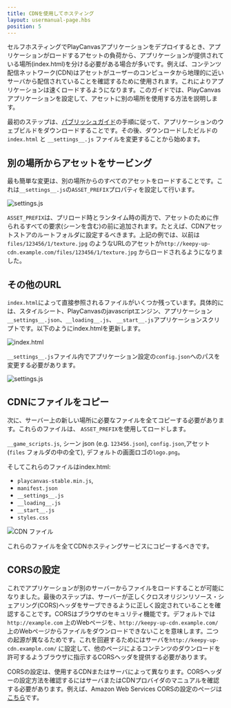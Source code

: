 ```yaml
---
title: CDNを使用してホスティング
layout: usermanual-page.hbs
position: 5
---
```


セルフホスティングでPlayCanvasアプリケーションをデプロイするとき、アプリケーションがロードするアセットの負荷から、アプリケーションが提供されている場所(index.html)を分ける必要がある場合が多いです。例えば、コンテンツ配信ネットワーク(CDN)はアセットがユーザーのコンピュータから地理的に近いサーバから配信されていることを確認するために使用されます。これによりアプリケーションは速くロードするようになります。このガイドでは、PlayCanvasアプリケーションを設定して、アセットに別の場所を使用する方法を説明します。

最初のステップは、[パブリッシュガイド][1]の手順に従って、アプリケーションのウェブビルドをダウンロードすることです。その後、ダウンロードしたビルドの `index.html` と `__settings__.js` ファイルを変更することから始めます。

## 別の場所からアセットをサービング

最も簡単な変更は、別の場所からのすべてのアセットをロードすることです。これは`__settings__.js`の`ASSET_PREFIX`プロパティを設定して行います。

![settings.js][2]

`ASSET_PREFIX`は、プリロード時とランタイム時の両方で、アセットのために作られるすべての要求(シーンを含む)の前に追加されます。たとえば、CDNアセットストアのルートフォルダに設定するべきます。上記の例では、以前は`files/123456/1/texture.jpg` のようなURLのアセットが`http://keepy-up-cdn.example.com/files/123456/1/texture.jpg` からロードされるようになりました。

## その他のURL

`index.html`によって直接参照されるファイルがいくつか残っています。具体的には、スタイルシート、PlayCanvasのjavascriptエンジン、アプリケーション`__settings__.json`、`__loading__.js`、 `__start__.js`アプリケーションスクリプトです。以下のようにindex.htmlを更新します。

![index.html][3]

`__settings__.js`ファイル内でアプリケーション設定の`config.json`へのパスを変更する必要があります。

![settings.js][6]

## CDNにファイルをコピー

次に、サーバー上の新しい場所に必要なファイルを全てコピーする必要があります。これらのファイルは、 `ASSET_PREFIX`を使用してロードします。

`__game_scripts.js`, シーン json (e.g. `123456.json`), `config.json`,アセット (`files` フォルダの中の全て), デフォルトの画面ロゴの`logo.png`。

そしてこれらのファイルはindex.html:

- `playcanvas-stable.min.js`,
- `manifest.json`
- `__settings__.js`
- `__loading__.js`
- `__start__.js`
- `styles.css`

![CDN ファイル][4]

これらのファイルを全てCDNホスティングサービスにコピーするべきです。

## CORSの設定

これでアプリケーションが別のサーバーからファイルをロードすることが可能になりました。最後のステップは、サーバーが正しくクロスオリジンリソース・シェアリング(CORS)ヘッダをサーブできるように正しく設定されていることを確認することです。CORSはブラウザのセキュリティ機能です。デフォルトでは`http://example.com` 上のWebページを、`http://keepy-up-cdn.example.com/` 上のWebページからファイルをダウンロードできないことを意味します。二つの起源が異なるためです。これを回避するためにはサーバを`http://keepy-up-cdn.example.com/`  に設定して、他のページによるコンテンツのダウンロードを許可するようブラウザに指示するCORSヘッダを提供する必要があります。

CORSの設定は、使用するCDNまたはサーバによって異なります。CORSヘッダーの設定方法を確認するにはサーバまたはCDNプロバイダのマニュアルを確認する必要があります。例えば、Amazon Web Services CORSの設定のページは[こちら][5]です。

[1]: /user-manual/publishing/web/self-hosting
[2]: /images/user-manual/publishing/web/cdn-settings-assets-prefix.png
[3]: /images/user-manual/publishing/web/cdn-index.png
[4]: /images/user-manual/publishing/web/cdn-files.png
[5]: https://docs.aws.amazon.com/AmazonS3/latest/userguide/cors.html
[6]: /images/user-manual/publishing/web/cdn-settings-config-prefix.png
